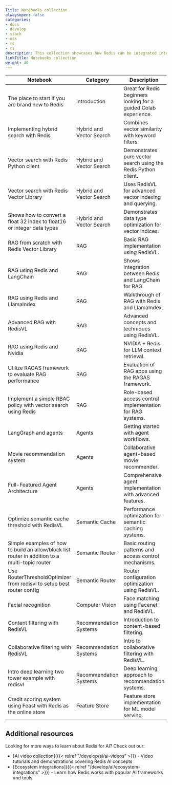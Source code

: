 ```yaml
---
Title: Notebooks collection
alwaysopen: false
categories:
- docs
- develop
- stack
- oss
- rc
- rs
description: This collection showcases how Redis can be integrated into AI workflows to enhance performance, reduce latency, and enable real-time AI applications. Each notebook comes with complete code examples, explanations, and integration guides.
linkTitle: Notebooks collection
weight: 40
---
```



| Notebook | Category | Description |  |
|----------|----------|-------------|--|
| The place to start if you are brand new to Redis | Introduction | Great for Redis beginners looking for a guided Colab experience. | [Open in Colab](https://colab.research.google.com/github/redis-developer/redis-ai-resources/blob/main/python-recipes/redis-intro/00_redis_intro.ipynb) |
| Implementing hybrid search with Redis | Hybrid and Vector Search | Combines vector similarity with keyword filters. | [Open in Colab](https://colab.research.google.com/github/redis-developer/redis-ai-resources/blob/main/python-recipes/vector-search/02_hybrid_search.ipynb) |
| Vector search with Redis Python client | Hybrid and Vector Search | Demonstrates pure vector search using the Redis Python client. | [Open in Colab](https://colab.research.google.com/github/redis-developer/redis-ai-resources/blob/main/python-recipes/vector-search/00_redispy.ipynb) |
| Vector search with Redis Vector Library | Hybrid and Vector Search | Uses RedisVL for advanced vector indexing and querying. | [Open in Colab](https://colab.research.google.com/github/redis-developer/redis-ai-resources/blob/main/python-recipes/vector-search/01_redisvl.ipynb) |
| Shows how to convert a float 32 index to float16 or integer data types | Hybrid and Vector Search | Demonstrates data type optimization for vector indices. | [Open in Colab](https://colab.research.google.com/github/redis-developer/redis-ai-resources/blob/main/python-recipes/vector-search/03_dtype_support.ipynb) |
| RAG from scratch with Redis Vector Library | RAG | Basic RAG implementation using RedisVL. | [Open in Colab](https://colab.research.google.com/github/redis-developer/redis-ai-resources/blob/main/python-recipes/RAG/01_redisvl.ipynb) |
| RAG using Redis and LangChain | RAG | Shows integration between Redis and LangChain for RAG. | [Open in Colab](https://colab.research.google.com/github/redis-developer/redis-ai-resources/blob/main/python-recipes/RAG/02_langchain.ipynb) |
| RAG using Redis and LlamaIndex | RAG | Walkthrough of RAG with Redis and LlamaIndex. | [Open in Colab](https://colab.research.google.com/github/redis-developer/redis-ai-resources/blob/main/python-recipes/RAG/03_llamaindex.ipynb) |
| Advanced RAG with RedisVL | RAG | Advanced concepts and techniques using RedisVL. | [Open in Colab](https://colab.research.google.com/github/redis-developer/redis-ai-resources/blob/main/python-recipes/RAG/04_advanced_redisvl.ipynb) |
| RAG using Redis and Nvidia | RAG | NVIDIA + Redis for LLM context retrieval. | [Open in Colab](https://colab.research.google.com/github/redis-developer/redis-ai-resources/blob/main/python-recipes/RAG/05_nvidia_ai_rag_redis.ipynb) |
| Utilize RAGAS framework to evaluate RAG performance | RAG | Evaluation of RAG apps using the RAGAS framework. | [Open in Colab](https://colab.research.google.com/github/redis-developer/redis-ai-resources/blob/main/python-recipes/RAG/06_ragas_evaluation.ipynb) |
| Implement a simple RBAC policy with vector search using Redis | RAG | Role-based access control implementation for RAG systems. | [Open in Colab](https://colab.research.google.com/github/redis-developer/redis-ai-resources/blob/main/python-recipes/RAG/07_user_role_based_rag.ipynb) |
| LangGraph and agents | Agents | Getting started with agent workflows. | [Open in Colab](https://colab.research.google.com/github/redis-developer/redis-ai-resources/blob/main/python-recipes/agents/00_langgraph_redis_agentic_rag.ipynb) |
| Movie recommendation system | Agents | Collaborative agent-based movie recommender. | [Open in Colab](https://colab.research.google.com/github/redis-developer/redis-ai-resources/blob/main/python-recipes/agents/01_crewai_langgraph_redis.ipynb) |
| Full-Featured Agent Architecture | Agents | Comprehensive agent implementation with advanced features. | [Open in Colab](https://colab.research.google.com/github/redis-developer/redis-ai-resources/blob/main/python-recipes/agents/02_full_featured_agent.ipynb) |
| Optimize semantic cache threshold with RedisVL | Semantic Cache | Performance optimization for semantic caching systems. | [Open in Colab](https://colab.research.google.com/github/redis-developer/redis-ai-resources/blob/main/python-recipes/semantic-cache/02_semantic_cache_optimization.ipynb) |
| Simple examples of how to build an allow/block list router in addition to a multi-topic router | Semantic Router | Basic routing patterns and access control mechanisms. | [Open in Colab](https://colab.research.google.com/github/redis-developer/redis-ai-resources/blob/main/python-recipes/semantic-router/00_semantic_routing.ipynb) |
| Use RouterThresholdOptimizer from redisvl to setup best router config | Semantic Router | Router configuration optimization using RedisVL. | [Open in Colab](https://colab.research.google.com/github/redis-developer/redis-ai-resources/blob/main/python-recipes/semantic-router/01_routing_optimization.ipynb) |
| Facial recognition | Computer Vision | Face matching using Facenet and RedisVL. | [Open in Colab](https://colab.research.google.com/github/redis-developer/redis-ai-resources/blob/main/python-recipes/computer-vision/00_facial_recognition_facenet.ipynb) |
| Content filtering with RedisVL | Recommendation Systems | Introduction to content-based filtering. | [Open in Colab](https://colab.research.google.com/github/redis-developer/redis-ai-resources/blob/main/python-recipes/recommendation-systems/00_content_filtering.ipynb) |
| Collaborative filtering with RedisVL | Recommendation Systems | Intro to collaborative filtering with RedisVL. | [Open in Colab](https://colab.research.google.com/github/redis-developer/redis-ai-resources/blob/main/python-recipes/recommendation-systems/01_collaborative_filtering.ipynb) |
| Intro deep learning two tower example with redisvl | Recommendation Systems | Deep learning approach to recommendation systems. | [Open in Colab](https://colab.research.google.com/github/redis-developer/redis-ai-resources/blob/main/python-recipes/recommendation-systems/02_two_towers.ipynb) |
| Credit scoring system using Feast with Redis as the online store | Feature Store | Feature store implementation for ML model serving. | [Open in Colab](https://colab.research.google.com/github/redis-developer/redis-ai-resources/blob/main/python-recipes/feature-store/00_feast_credit_score.ipynb) |


## Additional resources

Looking for more ways to learn about Redis for AI? Check out our:

* [AI video collection]({{< relref "/develop/ai/ai-videos" >}}) - Video tutorials and demonstrations covering Redis AI concepts
* [Ecosystem integrations]({{< relref "/develop/ai/ecosystem-integrations" >}}) - Learn how Redis works with popular AI frameworks and tools

